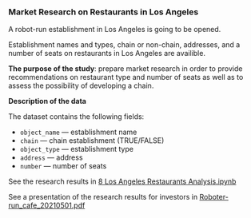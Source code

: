 ### Market Research on Restaurants in Los Angeles

A robot-run establishment in Los Angeles is going to be opened.

Establishment names and types, chain or non-chain, addresses, and a number of seats on restaurants in Los Angeles are availible.

__The purpose of the study__: prepare market research in order to provide recommendations on restaurant type and number of seats as well as to assess the possibility of developing a chain.

__Description of the data__

The dataset contains the following fields:

* `object_name` — establishment name
* `chain` — chain establishment (TRUE/FALSE)
* `object_type` — establishment type
* `address` — address
* `number` — number of seats

See the research results in [8 Los Angeles Restaurants Analysis.ipynb](https://github.com/anastasia-klein/Yandex-Practicum100/blob/main/Los%20Angeles%20Restaurants%20Analysis/8%20Los%20Angeles%20Restaurants%20Analysis.ipynb)

See a presentation of the research results for investors in [Roboter-run_cafe_20210501.pdf](https://github.com/anastasia-klein/Yandex-Practicum100/blob/main/Los%20Angeles%20Restaurants%20Analysis/Roboter-run_cafe_20210501.pdf)
